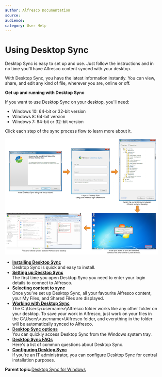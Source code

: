 ```yaml
---
author: Alfresco Documentation
source: 
audience: 
category: User Help
---
```


# Using Desktop Sync

Desktop Sync is easy to set up and use. Just follow the instructions and in no time you'll have Alfresco content synced with your desktop.

With Desktop Sync, you have the latest information instantly. You can view, share, and edit any kind of file, wherever you are, online or off.

**Get up and running with Desktop Sync**

If you want to use Desktop Sync on your desktop, you'll need:

-   Windows 10: 64-bit or 32-bit version
-   Windows 8: 64-bit version
-   Windows 7: 64-bit or 32-bit version

Click each step of the sync process flow to learn more about it.

![](../images/ds-process.png)

-   **[Installing Desktop Sync](../tasks/ds-install-app.md)**  
Desktop Sync is quick and easy to install.
-   **[Setting up Desktop Sync](../tasks/ds-setup.md)**  
The first time you open Desktop Sync you need to enter your login details to connect to Alfresco.
-   **[Selecting content to sync](../tasks/ds-select-sync.md)**  
Once you've set up Desktop Sync, all your favourite Alfresco content, your My Files, and Shared Files are displayed.
-   **[Working with Desktop Sync](../concepts/ds-working.md)**  
The C:\\Users\\<username\>\\Alfresco folder works like any other folder on your desktop. To save your work in Alfresco, just work on your files in the C:\\Users\\<username\>\\Alfresco folder, and everything in the folder will be automatically synced to Alfresco.
-   **[Desktop Sync options](../references/ds-taskbar.md)**  
You can quickly access Desktop Sync from the Windows system tray.
-   **[Desktop Sync FAQs](../references/ds-faqs42.md)**  
Here's a list of common questions about Desktop Sync.
-   **[Configuring Desktop Sync](../concepts/ds-config.md)**  
If you're an IT administrator, you can configure Desktop Sync for central installation purposes.

**Parent topic:**[Desktop Sync for Windows](../concepts/ds-overview-win.md)

